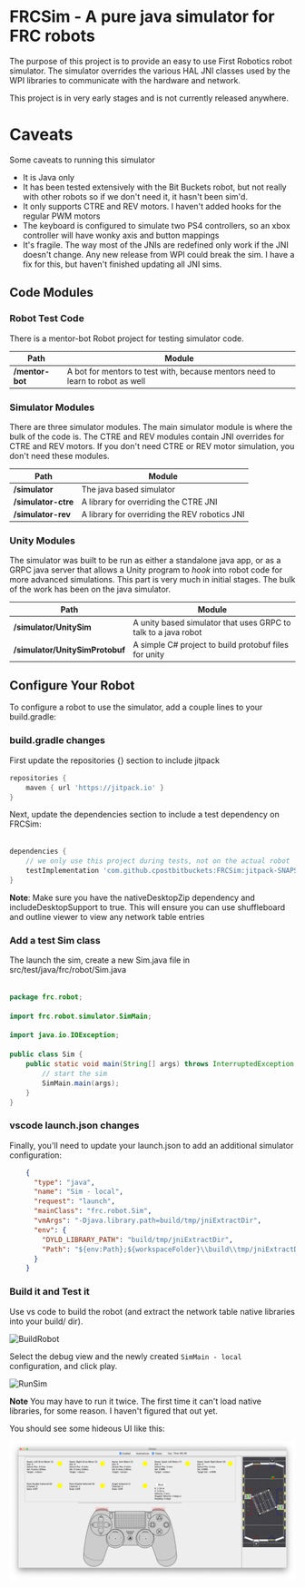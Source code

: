 # FRCSim - A pure java simulator for FRC robots
The purpose of this project is to provide an easy to use First Robotics robot simulator. The simulator 
overrides the various HAL JNI classes used by the WPI libraries to communicate with the hardware and 
network. 

This project is in very early stages and is not currently released anywhere. 

# Caveats
Some caveats to running this simulator

- It is Java only
- It has been tested extensively with the Bit Buckets robot, but not really with other robots so if we don't need it, it hasn't been sim'd.
- It only supports CTRE and REV motors. I haven't added hooks for the regular PWM motors
- The keyboard is configured to simulate two PS4 controllers, so an xbox controller will have wonky axis and button mappings
- It's fragile. The way most of the JNIs are redefined only work if the JNI doesn't change. Any new release from WPI 
could break the sim. I have a fix for this, but haven't finished updating all JNI sims.

## Code Modules
### Robot Test Code
There is a mentor-bot Robot project for testing simulator code.

Path | Module
--- | ---
**/mentor-bot** | A bot for mentors to test with, because mentors need to learn to robot as well

### Simulator Modules
There are three simulator modules. The main simulator module is where the bulk of the code is. The CTRE 
and REV modules contain JNI overrides for CTRE and REV motors. If you don't need CTRE or REV motor simulation, 
you don't need these modules.

Path | Module
--- | ---
**/simulator** | The java based simulator
**/simulator-ctre** | A library for overriding the CTRE JNI 
**/simulator-rev** | A library for overriding the REV robotics JNI 

### Unity Modules
The simulator was built to be run as either a standalone java app, or as a GRPC java server that allows 
a Unity program to *hook* into robot code for more advanced simulations. This part is very much in initial stages. The 
bulk of the work has been on the java simulator.

| Path | Module |
--- | ---
**/simulator/UnitySim** | A unity based simulator that uses GRPC to talk to a java robot |
**/simulator/UnitySimProtobuf** | A simple C# project to build protobuf files for unity |

## Configure Your Robot
To configure a robot to use the simulator, add a couple lines to your build.gradle:

### build.gradle changes 
First update the repositories {} section to include jitpack
```gradle
repositories {
    maven { url 'https://jitpack.io' }
}
```

Next, update the dependencies section to include a test dependency on FRCSim:
```gradle

dependencies {
    // we only use this project during tests, not on the actual robot
    testImplementation 'com.github.cpostbitbuckets:FRCSim:jitpack-SNAPSHOT'
}
```

**Note**: Make sure you have the nativeDesktopZip dependency and includeDesktopSupport to true. This will 
ensure you can use shuffleboard and outline viewer to view any network table entries

### Add a test Sim class
The launch the sim, create a new Sim.java file in src/test/java/frc/robot/Sim.java

```java

package frc.robot;

import frc.robot.simulator.SimMain;

import java.io.IOException;

public class Sim {
    public static void main(String[] args) throws InterruptedException, IOException {
        // start the sim
        SimMain.main(args);
    }
}

```

### vscode launch.json changes
Finally, you'll need to update your launch.json to add an additional simulator configuration:

```json
    {
      "type": "java",
      "name": "Sim - local",
      "request": "launch",
      "mainClass": "frc.robot.Sim",
      "vmArgs": "-Djava.library.path=build/tmp/jniExtractDir",
      "env": {
        "DYLD_LIBRARY_PATH": "build/tmp/jniExtractDir",
        "Path": "${env:Path};${workspaceFolder}\\build\\tmp/jniExtractDir"
      }
    }
```

### Build it and Test it
Use vs code to build the robot (and extract the network table native libraries into your build/ dir). 

![BuildRobot](help/images/build-robot.png)

Select the debug view and the newly created `SimMain - local` configuration, and click play.

![RunSim](help/images/run-sim.png)

**Note** You may have to run it twice. The first time it can't load native libraries, for some reason. I haven't 
figured that out yet.

You should see some hideous UI like this:

![Screenshot](help/images/ugly-screenshot.png)
